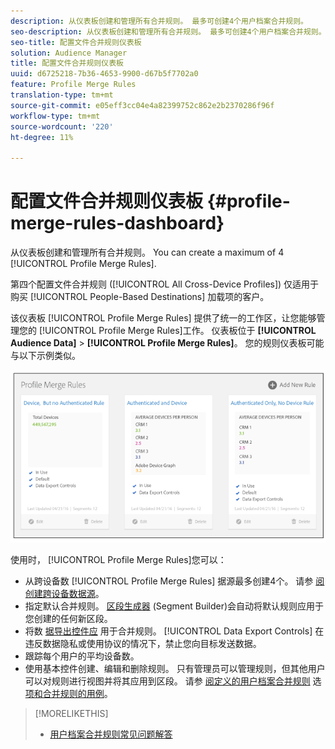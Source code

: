 ```yaml
---
description: 从仪表板创建和管理所有合并规则。 最多可创建4个用户档案合并规则。
seo-description: 从仪表板创建和管理所有合并规则。 最多可创建4个用户档案合并规则。
seo-title: 配置文件合并规则仪表板
solution: Audience Manager
title: 配置文件合并规则仪表板
uuid: d6725218-7b36-4653-9900-d67b5f7702a0
feature: Profile Merge Rules
translation-type: tm+mt
source-git-commit: e05eff3cc04e4a82399752c862e2b2370286f96f
workflow-type: tm+mt
source-wordcount: '220'
ht-degree: 11%

---
```



# 配置文件合并规则仪表板 {#profile-merge-rules-dashboard}

从仪表板创建和管理所有合并规则。 You can create a maximum of 4 [!UICONTROL Profile Merge Rules].

第四个配置文件合并规则 ([!UICONTROL All Cross-Device Profiles]) 仅适用于购买 [!UICONTROL People-Based Destinations] 加载项的客户。

该仪表板 [!UICONTROL Profile Merge Rules] 提供了统一的工作区，让您能够管理您的 [!UICONTROL Profile Merge Rules]工作。 仪表板位于 **[!UICONTROL Audience Data]** > **[!UICONTROL Profile Merge Rules]**。 您的规则仪表板可能与以下示例类似。

![](assets/profile-dashboard.png)

使用时， [!UICONTROL Profile Merge Rules]您可以：

* 从跨设备数 [!UICONTROL Profile Merge Rules] 据源最多创建4个。 请参 [阅创建跨设备数据源](merge-rules-start.md#create-data-source)。
* 指定默认合并规则。 [区段生成器](../segments/segment-builder.md) (Segment Builder)会自动将默认规则应用于您创建的任何新区段。
* 将数 [据导出控件应](../data-export-controls.md) 用于合并规则。 [!UICONTROL Data Export Controls] 在违反数据隐私或使用协议的情况下，禁止您向目标发送数据。
* 跟踪每个用户的平均设备数。
* 使用基本控件创建、编辑和删除规则。 只有管理员可以管理规则，但其他用户可以对规则进行视图并将其应用到区段。 请参 [阅定义的用户档案合并规则](merge-rule-definitions.md) 选 [项和合并规则的用例](merge-rule-targeting-options.md)。

>[!MORELIKETHIS]
>
>* [用户档案合并规则常见问题解答](../../faq/faq-profile-merge.md)

